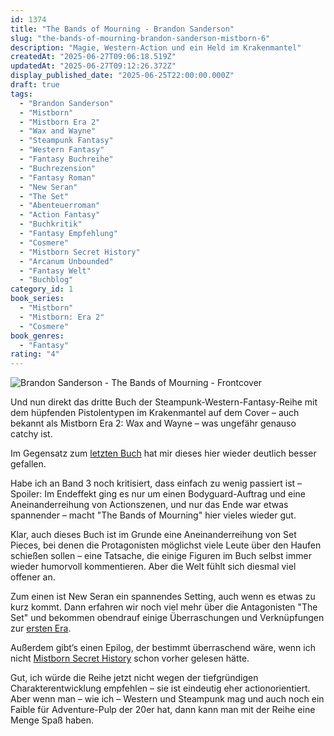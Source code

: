 ```yaml
---
id: 1374
title: "The Bands of Mourning - Brandon Sanderson"
slug: "the-bands-of-mourning-brandon-sanderson-mistborn-6"
description: "Magie, Western-Action und ein Held im Krakenmantel"
createdAt: "2025-06-27T09:06:18.519Z"
updatedAt: "2025-06-27T09:12:26.372Z"
display_published_date: "2025-06-25T22:00:00.000Z"
draft: true
tags:
  - "Brandon Sanderson"
  - "Mistborn"
  - "Mistborn Era 2"
  - "Wax and Wayne"
  - "Steampunk Fantasy"
  - "Western Fantasy"
  - "Fantasy Buchreihe"
  - "Buchrezension"
  - "Fantasy Roman"
  - "New Seran"
  - "The Set"
  - "Abenteuerroman"
  - "Action Fantasy"
  - "Buchkritik"
  - "Fantasy Empfehlung"
  - "Cosmere"
  - "Mistborn Secret History"
  - "Arcanum Unbounded"
  - "Fantasy Welt"
  - "Buchblog"
category_id: 1
book_series:
  - "Mistborn"
  - "Mistborn: Era 2"
  - "Cosmere"
book_genres:
  - "Fantasy"
rating: "4"
---
```


![Brandon Sanderson - The Bands of Mourning - Frontcover](https://res.cloudinary.com/dlsll9dkn/image/upload/v1751014203/photo_2025_06_27_10_42_16_e678d0f6a0.jpg)

Und nun direkt das dritte Buch der Steampunk-Western-Fantasy-Reihe mit dem hüpfenden Pistolentypen im Krakenmantel auf dem Cover – auch bekannt als Mistborn Era 2: Wax and Wayne – was ungefähr genauso catchy ist.

Im Gegensatz zum [letzten Buch](https://www.flore.nz/blog/shadows-of-self-brandon-sanderson-mistborn-5/) hat mir dieses hier wieder deutlich besser gefallen.

Habe ich an Band 3 noch kritisiert, dass einfach zu wenig passiert ist – Spoiler: Im Endeffekt ging es nur um einen Bodyguard-Auftrag und eine Aneinanderreihung von Actionszenen, und nur das Ende war etwas spannender – macht "The Bands of Mourning" hier vieles wieder gut.

Klar, auch dieses Buch ist im Grunde eine Aneinanderreihung von Set Pieces, bei denen die Protagonisten möglichst viele Leute über den Haufen schießen sollen – eine Tatsache, die einige Figuren im Buch selbst immer wieder humorvoll kommentieren. Aber die Welt fühlt sich diesmal viel offener an.

Zum einen ist New Seran ein spannendes Setting, auch wenn es etwas zu kurz kommt. Dann erfahren wir noch viel mehr über die Antagonisten "The Set" und bekommen obendrauf einige Überraschungen und Verknüpfungen zur [ersten Era](https://www.flore.nz/series/mistborn-era-1/).

Außerdem gibt’s einen Epilog, der bestimmt überraschend wäre, wenn ich nicht [Mistborn Secret History](https://www.flore.nz/blog/arcanum-unbounded-brandon-sanderson/) schon vorher gelesen hätte.

Gut, ich würde die Reihe jetzt nicht wegen der tiefgründigen Charakterentwicklung empfehlen – sie ist eindeutig eher actionorientiert. Aber wenn man – wie ich – Western und Steampunk mag und auch noch ein Faible für Adventure-Pulp der 20er hat, dann kann man mit der Reihe eine Menge Spaß haben.